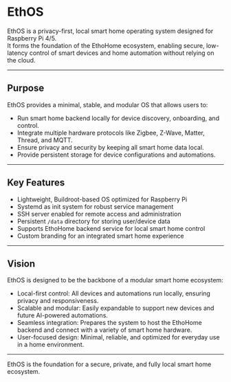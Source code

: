 # EthOS

EthOS is a privacy-first, local smart home operating system designed for Raspberry Pi 4/5.  
It forms the foundation of the EthoHome ecosystem, enabling secure, low-latency control of smart devices and home automation without relying on the cloud.

---

## Purpose

EthOS provides a minimal, stable, and modular OS that allows users to:

- Run smart home backend locally for device discovery, onboarding, and control.
- Integrate multiple hardware protocols like Zigbee, Z-Wave, Matter, Thread, and MQTT.
- Ensure privacy and security by keeping all smart home data local.
- Provide persistent storage for device configurations and automations.

---

## Key Features

- Lightweight, Buildroot-based OS optimized for Raspberry Pi
- Systemd as init system for robust service management
- SSH server enabled for remote access and administration
- Persistent `/data` directory for storing user/device data
- Supports EthoHome backend service for local smart home control
- Custom branding for an integrated smart home experience

---

## Vision

EthOS is designed to be the backbone of a modular smart home ecosystem:

- Local-first control: All devices and automations run locally, ensuring privacy and responsiveness.
- Scalable and modular: Easily expandable to support new devices and future AI-powered automations.
- Seamless integration: Prepares the system to host the EthoHome backend and connect with a variety of smart home hardware.
- User-focused design: Minimal, reliable, and optimized for everyday use in a home environment.

---

EthOS is the foundation for a secure, private, and fully local smart home ecosystem.
